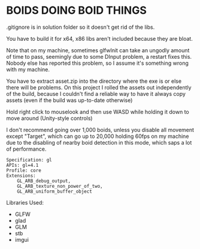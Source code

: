 # BOIDS DOING BOID THINGS

.gitignore is in solution folder so it doesn't get rid of the libs.

You have to build it for x64, x86 libs aren't included because they are bloat.

Note that on my machine, sometimes glfwInit can take an ungodly amount of time to pass, seemingly due to some DInput problem, a restart fixes this. Nobody else has reported this problem, so I assume it's something wrong with my machine.

You have to extract asset.zip into the directory where the exe is or else there will be problems. On this project I rolled the assets out independently of the build, because I couldn't find a reliable way to have it always copy assets (even if the build was up-to-date otherwise)

Hold right click to mouselook and then use WASD while holding it down to move around (Unity-style controls)

I don't recommend going over 1,000 boids, unless you disable all movement except "Target", which can go up to 20,000 holding 60fps on my machine due to the disabling of nearby boid detection in this mode, which saps a lot of performance.



```
Specification: gl
APIs: gl=4.1
Profile: core
Extensions:
    GL_ARB_debug_output,
    GL_ARB_texture_non_power_of_two,
    GL_ARB_uniform_buffer_object
```

Libraries Used:

* GLFW
* glad
* GLM
* stb
* imgui